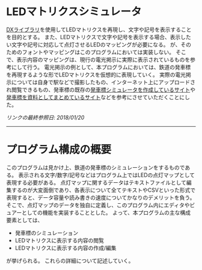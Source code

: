 # LEDマトリクスシミュレータ
[DXライブラリ](http://dxlib.o.oo7.jp/ "ＤＸライブラリ置き場　ＨＯＭＥ")を使用してLEDマトリクスを再現し、文字や記号を表示することを目的とする。
また、LEDマトリクスで文字や記号を表示する場合、表示したい文字や記号に対応して点灯させるLEDのマッピングが必要になる。
が、そのためのフォントやマッピングはこのプログラムにおいては実装しない。
そこで、表示内容のマッピングは、現行の電光掲示に実際に表示されているものを参考にして行う。
電光掲示の例として、本プログラムにおいては、鉄道の発車標を再現するような形でLEDマトリクスを仮想的に表現していく。
実際の電光掲示については自身で駅などで撮影したもの、インターネット上にアップロードされ閲覧できるもの、発車標の既存の[発車標シミュレータを作成しているサイト](http://www.geocities.jp/yoshi223_k/page/hasshahyo/index.htm "発車標シミュレーター - 鉄道駅の発車案内板(LED電光掲示板/ディスプレイ)を忠実に再現")や[発車標を資料としてまとめているサイト](http://led.e501.net/index.php?FrontPage "FrontPage - LED発車標 Wiki")などを参考にさせていただくことにした。

_リンクの最終参照日: 2018/01/20_

---
# プログラム構成の概要
このプログラムは見かけ上、鉄道の発車標のシミュレーションをするものである。
表示される文字/数字/記号などはプログラム上ではLEDの点灯マップとして表現する必要がある。
点灯マップに関するデータはテキストファイルとして編集するのが大変面倒であり、各表示について全てテキストやCSVといった形式で表現すると、データ容量や読み書きの速度についてかなりのデメリットを負う。
そこで、点灯マップのデータを独自に定義し、このプログラム内にエディタやビュアーとしての機能を実装することとした。
よって、本プログラムの主な構成要素としては、
- 発車標のシミュレーション
- LEDマトリクスに表示する内容の閲覧
- LEDマトリクスに表示する内容の作成/編集

が挙げられる。
これらの詳細について記述していく。

